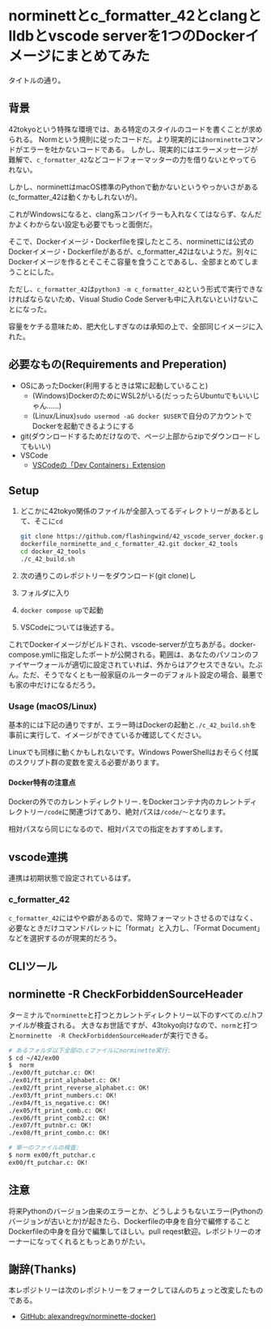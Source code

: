 # norminettとc_formatter_42とclangとlldbとvscode serverを1つのDockerイメージにまとめてみた

タイトルの通り。

## 背景

42tokyoという特殊な環境では、ある特定のスタイルのコードを書くことが求められる。
Normという規則に従ったコードだ。より現実的には`norminette`コマンドがエラーを吐かないコードである。
しかし、現実的にはエラーメッセージが難解で、`c_formatter_42`などコードフォーマッターの力を借りないとやってられない。

しかし、norminettはmacOS標準のPythonで動かないというやっかいさがある(c_formatter_42は動くかもしれないが)。

これがWindowsになると、clang系コンパイラーも入れなくてはならず、なんだかよくわからない設定も必要でもっと面倒だ。

そこで、Dockerイメージ・Dockerfileを探したところ、norminettには公式のDockerイメージ・Dockerfileがあるが、c_formatter_42はないようだ。別々にDockerイメージを作るとそこそこ容量を食うことであるし、全部まとめてしまうことにした。

ただし、`c_formatter_42`は`python3 -m c_formatter_42`という形式で実行できなければならないため、Visual Studio Code Serverも中に入れないといけないことになった。

容量をケチる意味ため、肥大化しすぎなのは承知の上で、全部同じイメージに入れた。

## 必要なもの(Requirements and Preperation)

- OSにあったDocker(利用するときは常に起動していること)
  - (Windows)DockerのためにWSL2がいる(だっったらUbuntuでもいいじゃん……)
  - (Linux/Linux)`sudo usermod -aG docker $USER`で自分のアカウントでDockerを起動できるようにする
- git(ダウンロードするためだけなので、ページ上部からzipでダウンロードしてもいい)
- VSCode
  - [VSCodeの「Dev Containers」Extension](https://marketplace.visualstudio.com/items?itemName=ms-vscode-remote.remote-containers)

## Setup

1. どこかに42tokyo関係のファイルが全部入ってるディレクトリーがあるとして、そこに`cd`

   ```sh
   git clone https://github.com/flashingwind/42_vscode_server_docker.git
   dockerfile_norminette_and_c_formatter_42.git docker_42_tools
   cd docker_42_tools
   ./c_42_build.sh
   ```

1. 次の通りこのレポジトリーをダウンロード(git clone)し
1. フォルダに入り
1. `docker compose up`で起動
1. VSCodeについては後述する。

これでDockerイメージがビルドされ、vscode-serverが立ちあがる。docker-compose.ymlに指定したポートが公開される。範囲は、あなたのパソコンのファイヤーウォールが適切に設定されていれば、外からはアクセスできない。たぶん。ただ、そうでなくとも一般家庭のルーターのデフォルト設定の場合、最悪でも家の中だけになるだろう。

### Usage (macOS/Linux)

基本的には下記の通りですが、エラー時はDockerの起動と`./c_42_build.sh`を事前に実行して、イメージができているか確認してください。

Linuxでも同様に動くかもしれないです。Windows PowerShellはおそらく付属のスクリプト群の変数を変える必要があります。

#### Docker特有の注意点

Dockerの外でのカレントディレクトリー`.`をDockerコンテナ内のカレントディレクトリー`/code`に関連づけてあり、絶対パスは`/code/〜`となります。

相対パスなら同じになるので、相対パスでの指定をおすすめします。

## vscode連携

連携は初期状態で設定されているはず。

### c_formatter_42

`c_formatter_42`にはやや癖があるので、常時フォーマットさせるのではなく、必要なときだけコマンドパレットに「format」と入力し、「Format Document」などを選択するのが現実的だろう。

## CLIツール

## norminette -R CheckForbiddenSourceHeader

ターミナルで`norminette`と打つとカレントディレクトリー以下のすべての.c/.hファイルが検査される。
大きなお世話ですが、43tokyo向けなので、`norm`と打つと`norminette　-R CheckForbiddenSourceHeader`が実行できる。

```bash
# あるフォルダ以下全部の.cファイルにnorminette実行:
$ cd ~/42/ex00
$  norm
./ex00/ft_putchar.c: OK!
./ex01/ft_print_alphabet.c: OK!
./ex02/ft_print_reverse_alphabet.c: OK!
./ex03/ft_print_numbers.c: OK!
./ex04/ft_is_negative.c: OK!
./ex05/ft_print_comb.c: OK!
./ex06/ft_print_comb2.c: OK!
./ex07/ft_putnbr.c: OK!
./ex08/ft_print_combn.c: OK!

# 単一のファイルの検査:
$ norm ex00/ft_putchar.c
ex00/ft_putchar.c: OK!
```

## 注意

将来Pythonのバージョン由来のエラーとか、どうしようもないエラー(Pythonのバージョンが古いとか)が起きたら、Dockerfileの中身を自分で編修することDockerfileの中身を自分で編集してほしい。pull reqest歓迎。レポジトリーのオーナーになってくれるともっとありがたい。

## 謝辞(Thanks)

本レポジトリーは次のレポジトリーをフォークしてほんのちょっと改変したものである。

- [GitHub: alexandregv/norminette-docker)](https://github.com/alexandregv/norminette-docker)
